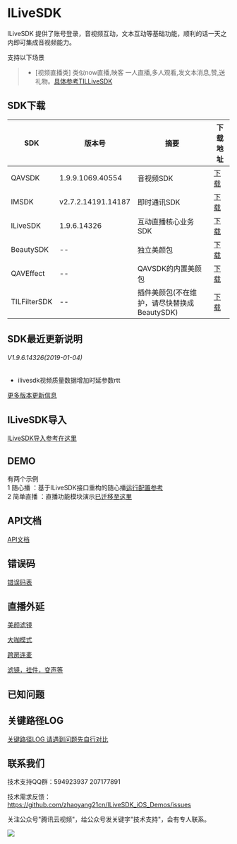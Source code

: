 # ILiveSDK
ILiveSDK 提供了账号登录，音视频互动，文本互动等基础功能，顺利的话一天之内即可集成音视频能力。

支持以下场景     
>* [视频直播类]
类似now直播,映客 一人直播,多人观看,发文本消息,赞,送礼物。[具体参考TILLiveSDK](https://github.com/zhaoyang21cn/ILiveSDK_iOS_Demos/blob/master/TILLiveSDK-README.md)

## <a name="#sdk_download">SDK下载</a>

|SDK|版本号|摘要|下载地址|
|--|--|--|--|
|<a name="#avsdk_download">QAVSDK</a>|1.9.9.1069.40554|音视频SDK|[下载](	http://dldir1.qq.com/hudongzhibo/ILiveSDK/AVSDK_1.9.9.1069.40554.zip)
|IMSDK|v2.7.2.14191.14187|即时通讯SDK|[下载](http://dldir1.qq.com/hudongzhibo/ILiveSDK/IMSDK_2.7.2.14191.14187.zip)
|ILiveSDK|1.9.6.14326|互动直播核心业务SDK|[下载](http://dldir1.qq.com/hudongzhibo/ILiveSDK/ILiveSDK_1.9.6.14326.zip)
|BeautySDK|--|独立美颜包|[下载](http://dldir1.qq.com/hudongzhibo/ILiveSDK/BeautySDK.zip)
|QAVEffect|--|QAVSDK的内置美颜包|[下载](http://dldir1.qq.com/hudongzhibo/ILiveSDK/QAVEffect.zip)
|TILFilterSDK|--|插件美颜包(不在维护，请尽快替换成BeautySDK)|[下载](http://dldir1.qq.com/hudongzhibo/ILiveSDK/TILFilterSDK.zip)

## SDK最近更新说明
###### V1.9.6.14326(2019-01-04)
* ilivesdk视频质量数据增加时延参数rtt



[更多版本更新信息](https://github.com/zhaoyang21cn/ILiveSDK_iOS_Demos/blob/master/doc/ILiveSDK_ChangeList.md)

## ILiveSDK导入

[ILiveSDK导入参考在这里](https://github.com/zhaoyang21cn/ILiveSDK_iOS_Demos/blob/master/ILiveSDK-README.md)

## DEMO
有两个示例 <br />
1 随心播 ：基于ILiveSDK接口重构的随心播[运行配置参考](https://github.com/zhaoyang21cn/iLiveSDK_iOS_Suixinbo/tree/master/suixinbo)<br />
2 简单直播 ：直播功能模块演示[已迁移至这里](https://github.com/zhaoyang21cn/iLiveSDK_iOS_LiveDemo)  <br />

## API文档
[API文档](https://zhaoyang21cn.github.io/iLiveSDK_Help/ios_help/)

## 错误码
[错误码表](https://github.com/zhaoyang21cn/iLiveSDK_Android_LiveDemo/blob/master/doc/ILiveSDK/error.md)

## 直播外延

[美颜滤镜](https://github.com/zhaoyang21cn/ILiveSDK_iOS_Demos/blob/master/TILFilterSDK-README.md)

[大咖模式](https://github.com/zhaoyang21cn/suixinbo_doc/blob/master/%E5%A4%A7%E5%92%96%E6%A8%A1%E5%BC%8F.md)

[跨房连麦](https://github.com/zhaoyang21cn/ILiveSDK_iOS_Demos/blob/master/doc/%E8%B7%A8%E6%88%BF%E8%BF%9E%E9%BA%A6.md)

[滤镜，挂件，变声等](https://github.com/zhaoyang21cn/ILiveSDK_iOS_Demos/blob/master/doc/%E7%89%B9%E8%89%B2%E5%8A%9F%E8%83%BD.md)

## 已知问题

## 关键路径LOG
[关键路径LOG 请遇到问题先自行对比](https://github.com/zhaoyang21cn/suixinbo_doc/blob/master/doc2/log.md)

## 联系我们
技术支持QQ群：594923937 207177891

技术需求反馈：https://github.com/zhaoyang21cn/ILiveSDK_iOS_Demos/issues 

关注公众号"腾讯云视频"，给公众号发关键字"技术支持"，会有专人联系。

![](https://main.qcloudimg.com/raw/769293c3dbc0df8fbfb7d6a7cc904692.jpg)
